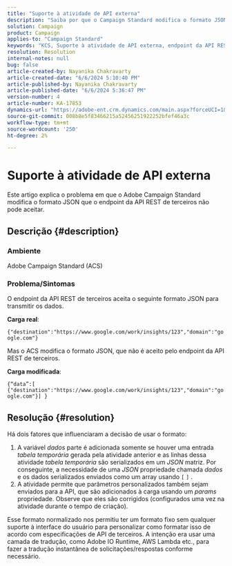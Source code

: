 ```yaml
---
title: "Suporte à atividade de API externa"
description: "Saiba por que o Campaign Standard modifica o formato JSON para uma carga que não é aceita pelo endpoint da API REST de terceiros."
solution: Campaign
product: Campaign
applies-to: "Campaign Standard"
keywords: "KCS, Suporte à atividade de API externa, endpoint da API REST de terceiros, ACS, Campaign Standard"
resolution: Resolution
internal-notes: null
bug: false
article-created-by: Nayanika Chakravarty
article-created-date: "6/6/2024 5:10:40 PM"
article-published-by: Nayanika Chakravarty
article-published-date: "6/6/2024 5:36:47 PM"
version-number: 4
article-number: KA-17853
dynamics-url: "https://adobe-ent.crm.dynamics.com/main.aspx?forceUCI=1&pagetype=entityrecord&etn=knowledgearticle&id=0f299ab2-2724-ef11-840a-00224809adb3"
source-git-commit: 008b8e5f83466215a52456251922252bfef46a3c
workflow-type: tm+mt
source-wordcount: '250'
ht-degree: 2%

---
```


# Suporte à atividade de API externa


Este artigo explica o problema em que o Adobe Campaign Standard modifica o formato JSON que o endpoint da API REST de terceiros não pode aceitar.

## Descrição {#description}


### <b>Ambiente</b>

Adobe Campaign Standard (ACS)

### <b>Problema/Sintomas</b>

O endpoint da API REST de terceiros aceita o seguinte formato JSON para transmitir os dados.

<b>Carga real</b>:

`{"destination":"https://www.google.com/work/insights/123","domain":"google.com"}`



Mas o ACS modifica o formato JSON, que não é aceito pelo endpoint da API REST de terceiros.

<b>Carga modificada</b>:

`{“data”:[ {"destination":"https://www.google.com/work/insights/123","domain":"google.com"}] }`




## Resolução {#resolution}


Há dois fatores que influenciaram a decisão de usar o formato:

1. A variável *dados* parte é adicionada somente se houver uma entrada *tabela temporária* gerada pela atividade anterior e as linhas dessa atividade *tabela temporária* são serializados em um *JSON* matriz. Por conseguinte, a necessidade de uma *JSON* propriedade chamada *dados* e os dados serializados enviados como um array usando `[` `]` .
2. A atividade permite que parâmetros personalizados também sejam enviados para a API, que são adicionados à carga usando um *params* propriedade. Observe que eles são corrigidos (configurados uma vez na atividade durante o tempo de criação).


Esse formato normalizado nos permitiu ter um formato fixo sem qualquer suporte à interface do usuário para personalizar como formatar isso de acordo com especificações de API de terceiros. A intenção era usar uma camada de tradução, como Adobe IO Runtime, AWS Lambda etc., para fazer a tradução instantânea de solicitações/respostas conforme necessário.
